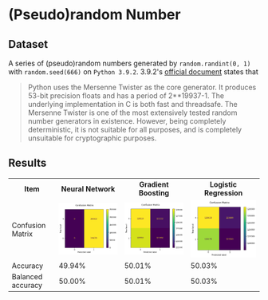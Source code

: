 # (Pseudo)random Number

## Dataset
A series of (pseudo)random numbers generated by `random.randint(0, 1)` with `random.seed(666)` on `Python 3.9.2`. 3.9.2's [official document](https://docs.python.org/3.9/library/random.html) states that
>  Python uses the Mersenne Twister as the core generator. It produces 53-bit precision floats and has a period of 2**19937-1. The underlying implementation in C is both fast and threadsafe. The Mersenne Twister is one of the most extensively tested random number generators in existence. However, being completely deterministic, it is not suitable for all purposes, and is completely unsuitable for cryptographic purposes.

## Results

<table>
  <tr>
    <th>Item</th>
    <th>Neural Network</th>
    <th>Gradient Boosting</th>
    <th>Logistic Regression</th>
  </tr>
  <tr>
    <td>Confusion Matrix</td>
    <td><img src="https://github.com/alex-lt-kong/detect-predictive-power-with-simple-models/blob/32bbf10f90a191a9d0a6b6e90c25f515f2c6f1a2/06_pseudorandom-number/images/results-mlp.png" /></td>
    <td><img src="https://github.com/alex-lt-kong/detect-predictive-power-with-simple-models/blob/32bbf10f90a191a9d0a6b6e90c25f515f2c6f1a2/06_pseudorandom-number/images/results-gb.png" /></td>
    <td><img src="https://github.com/alex-lt-kong/detect-predictive-power-with-simple-models/blob/542fa2e271e1b65833f64639f124d5256b9a02c0/06_pseudorandom-number/images/results-lr.png" /></td>
  </tr>
  <tr>
    <td>Accuracy</td><td>49.94%</td><td>50.01%</td><td>50.03%</td>
  </tr>
  <tr>
    <td>Balanced accuracy</td><td>50.00%</td><td>50.01%</td><td>50.03%</td>
  </tr>
</table>